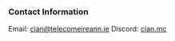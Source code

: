 ### Contact Information  

Email: [cian@telecomeireann.ie](mailto:cian@telecomeireann.ie)
Discord: [cian.mc](https://discord.com/users/798027635979845682) 
